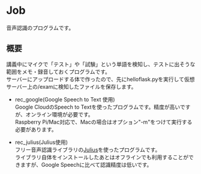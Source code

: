 # Job
音声認識のプログラムです。

## 概要
講義中にマイクで「テスト」や「試験」という単語を検知し、テストに出そうな範囲をメモ・録音しておくプログラムです。  
サーバーにアップロードする体で作ったので、先にhelloflask.pyを実行して仮想サーバー上の/examに検知したファイルを保存します。

- rec_google(Google Speech to Text 使用)  
Google CloudのSpeech to Textを使ったプログラムです。精度が高いですが、オンライン環境が必要です。  
Raspberry Pi/Mac対応で、Macの場合はオプション"-m"をつけて実行する必要があります。  

- rec_julius(Julius使用)  
フリー音声認識ライブラリの[Julius](https://julius.osdn.jp/)を使ったプログラムです。  
ライブラリ自体をインストールしたあとはオフラインでも利用することができますが、Google Speechに比べて認識精度は低いです。
